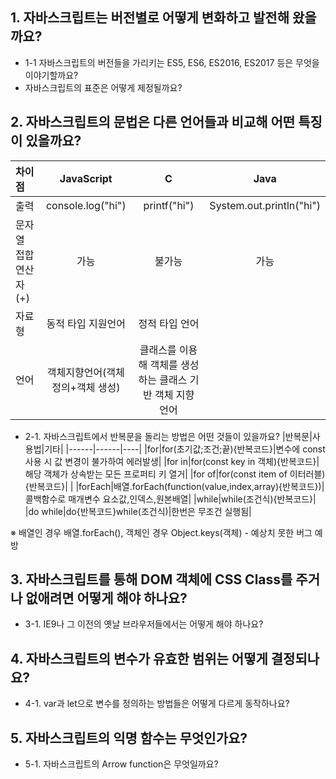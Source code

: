 ## 1. 자바스크립트는 버전별로 어떻게 변화하고 발전해 왔을까요?
 * 1-1 자바스크립트의 버전들을 가리키는 ES5, ES6, ES2016, ES2017 등은 무엇을 이야기할까요?
 * 자바스크립트의 표준은 어떻게 제정될까요?
## 2. 자바스크립트의 문법은 다른 언어들과 비교해 어떤 특징이 있을까요?
|차이점| JavaScript | C | Java |
|:----|:----------:|:--:|:----:|
| 출력 | console.log("hi")|printf("hi")|System.out.println("hi")|
| 문자열 접합 연산자(+) | 가능 | 불가능 | 가능 |
| 자료형 | 동적 타입 지원언어 | 정적 타입 언어 ||
| 언어 | 객체지향언어(객체 정의+객체 생성) | 클래스를 이용해 객체를 생성하는 클래스 기반 객체 지향 언어 ||
 * 2-1. 자바스크립트에서 반복문을 돌리는 방법은 어떤 것들이 있을까요?
 |반복문|사용법|기타|
 |------|------|----|
 |for|for(초기값;조건;끝){반복코드}|변수에 const사용 시 값 변경이 불가하여 에러발생|
 |for in|for(const key in 객체){반복코드}|해당 객체가 상속받는 모든 프로퍼티 키 열거|
 |for of|for(const item of 이터러블){반복코드}| |
 |forEach|배열.forEach(function(value,index,array){반복코드})|콜백함수로 매개변수 요소값,인덱스,원본배열|
 |while|while(조건식){반복코드}|
 |do while|do{반복코드}while(조건식)|한번은 무조건 실행됨|
 
 ※ 배열인 경우 배열.forEach(), 객체인 경우 Object.keys(객체) - 예상치 못한 버그 예방

## 3. 자바스크립트를 통해 DOM 객체에 CSS Class를 주거나 없애려면 어떻게 해야 하나요?
 * 3-1. IE9나 그 이전의 옛날 브라우저들에서는 어떻게 해야 하나요?
## 4. 자바스크립트의 변수가 유효한 범위는 어떻게 결정되나요?
 * 4-1. var과 let으로 변수를 정의하는 방법들은 어떻게 다르게 동작하나요?
## 5. 자바스크립트의 익명 함수는 무엇인가요?
 * 5-1. 자바스크립트의 Arrow function은 무엇일까요?
